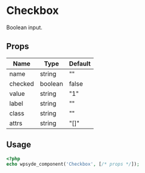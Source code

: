 # Checkbox

Boolean input.

## Props

| Name | Type | Default |
|------|------|---------|
| name | string | "" |
| checked | boolean | false |
| value | string | "1" |
| label | string | "" |
| class | string | "" |
| attrs | string | "[]" |

## Usage

```php
<?php
echo wpsyde_component('Checkbox', [/* props */]);
```
